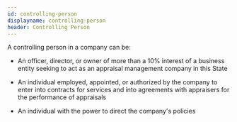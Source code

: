 ```yaml
---
id: controlling-person
displayname: controlling-person
header: Controlling Person
---
```


A controlling person in a company can be:

- An officer, director, or owner of more than a 10% interest of a business entity seeking to act as an appraisal management company in this State

- An individual employed, appointed, or authorized by the company to enter into contracts for services and into agreements with appraisers for the performance of appraisals

- An individual with the power to direct the company's policies
